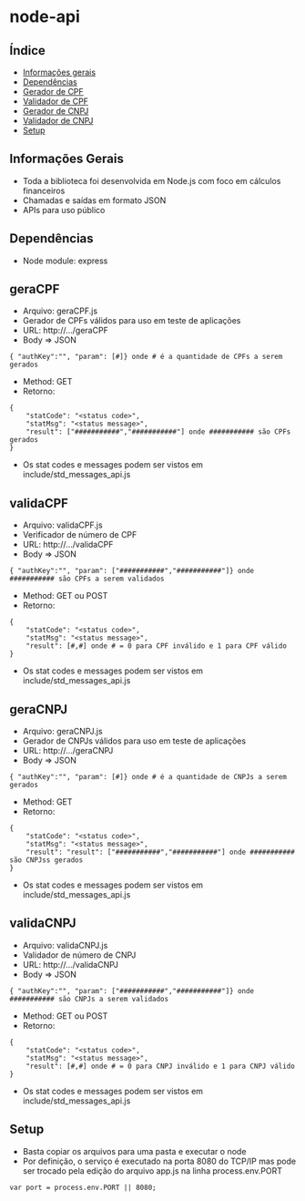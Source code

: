 # node-api

## Índice
* [Informações gerais](#informações-gerais)
* [Dependências](#dependencias)
* [Gerador de CPF](#geraCPF)
* [Validador de CPF](#validaCPF)
* [Gerador de CNPJ](#geraCNPJ)
* [Validador de CNPJ](#validaCNPJ)
* [Setup](#setup)

## Informações Gerais
* Toda a biblioteca foi desenvolvida em Node.js com foco em cálculos financeiros
* Chamadas e saídas em formato JSON
* APIs para uso público

## Dependências
* Node module: express

## geraCPF
* Arquivo: geraCPF.js
* Gerador de CPFs válidos para uso em teste de aplicações
* URL: http://.../geraCPF
* Body => JSON
```
{ "authKey":"", "param": [#]} onde # é a quantidade de CPFs a serem gerados
```
* Method: GET
* Retorno:
```
{
    "statCode": "<status code>",
    "statMsg": "<status message>",
    "result": ["###########","###########"] onde ########### são CPFs gerados
}
```
* Os stat codes e messages podem ser vistos em include/std_messages_api.js

## validaCPF
* Arquivo: validaCPF.js
* Verificador de número de CPF
* URL: http://.../validaCPF
* Body => JSON
``` 
{ "authKey":"", "param": ["###########","###########"]} onde ########### são CPFs a serem validados
```
* Method: GET ou POST
* Retorno:
```
{
    "statCode": "<status code>",
    "statMsg": "<status message>",
    "result": [#,#] onde # = 0 para CPF inválido e 1 para CPF válido 
}
```
* Os stat codes e messages podem ser vistos em include/std_messages_api.js

## geraCNPJ
* Arquivo: geraCNPJ.js
* Gerador de CNPJs válidos para uso em teste de aplicações
* URL: http://.../geraCNPJ
* Body => JSON 
```
{ "authKey":"", "param": [#]} onde # é a quantidade de CNPJs a serem gerados
```
* Method: GET
* Retorno:
```
{
    "statCode": "<status code>",
    "statMsg": "<status message>",
    "result": "result": ["###########","###########"] onde ########### são CNPJss gerados
}
```
* Os stat codes e messages podem ser vistos em include/std_messages_api.js

## validaCNPJ
* Arquivo: validaCNPJ.js
* Validador de número de CNPJ
* URL: http://.../validaCNPJ
* Body => JSON
```
{ "authKey":"", "param": ["###########","###########"]} onde ########### são CNPJs a serem validados
```
* Method: GET ou POST
* Retorno:
```
{
    "statCode": "<status code>",
    "statMsg": "<status message>",
    "result": [#,#] onde # = 0 para CNPJ inválido e 1 para CNPJ válido 
}
```
* Os stat codes e messages podem ser vistos em include/std_messages_api.js

## Setup
* Basta copiar os arquivos para uma pasta e executar o node
* Por definição, o serviço é executado na porta 8080 do TCP/IP mas pode ser trocado pela edição do arquivo app.js na linha process.env.PORT
```
var port = process.env.PORT || 8080;
```